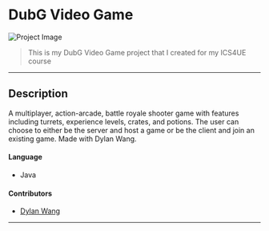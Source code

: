 # DubG Video Game

![Project Image](https://braydonwang.github.io/dubg.png)

> This is my DubG Video Game project that I created for my ICS4UE course

---

## Description

A multiplayer, action-arcade, battle royale shooter game with features including turrets, experience levels, crates, and potions. The user can choose to either be the server and host a game or be the client and join an existing game. Made with Dylan Wang.

#### Language

- Java

#### Contributors

- [Dylan Wang](https://github.com/dylanwang0)

---
